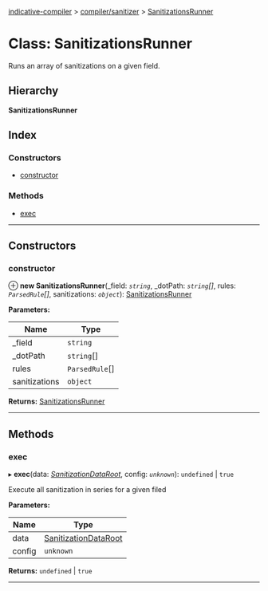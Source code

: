 [indicative-compiler](../README.md) > [compiler/sanitizer](../modules/compiler_sanitizer.md) > [SanitizationsRunner](../classes/compiler_sanitizer.sanitizationsrunner.md)

# Class: SanitizationsRunner

Runs an array of sanitizations on a given field.

## Hierarchy

**SanitizationsRunner**

## Index

### Constructors

* [constructor](compiler_sanitizer.sanitizationsrunner.md#constructor)

### Methods

* [exec](compiler_sanitizer.sanitizationsrunner.md#exec)

---

## Constructors

<a id="constructor"></a>

###  constructor

⊕ **new SanitizationsRunner**(_field: *`string`*, _dotPath: *`string`[]*, rules: *`ParsedRule`[]*, sanitizations: *`object`*): [SanitizationsRunner](compiler_sanitizer.sanitizationsrunner.md)

**Parameters:**

| Name | Type |
| ------ | ------ |
| _field | `string` |
| _dotPath | `string`[] |
| rules | `ParsedRule`[] |
| sanitizations | `object` |

**Returns:** [SanitizationsRunner](compiler_sanitizer.sanitizationsrunner.md)

___

## Methods

<a id="exec"></a>

###  exec

▸ **exec**(data: *[SanitizationDataRoot](../modules/compiler_main.md#sanitizationdataroot)*, config: *`unknown`*): `undefined` \| `true`

Execute all sanitization in series for a given filed

**Parameters:**

| Name | Type |
| ------ | ------ |
| data | [SanitizationDataRoot](../modules/compiler_main.md#sanitizationdataroot) |
| config | `unknown` |

**Returns:** `undefined` \| `true`

___

